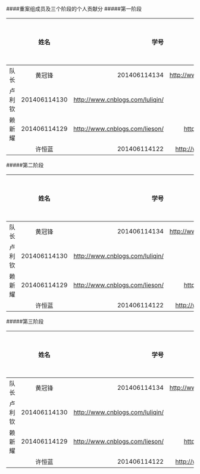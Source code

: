 ####重案组成员及三个阶段的个人贡献分
#####第一阶段

||姓名|学号	|博客链接|	Github链接	|个人贡献分（20*N*比例）80	|
| ------------- |:-------------:| -----:|-----:| -----:| -----:| 
队长|黄冠锋|201406114134|	http://www.cnblogs.com/hgf520/	 |https://github.com/crown999 |26
 |卢利钦|201406114130|	http://www.cnblogs.com/luliqin/	|https://github.com/luliqin |24
 |赖新耀	|201406114129	|http://www.cnblogs.com/lieson/	|https://github.com/Laixinyao |19
	|许恒蓝		|201406114122	|	http://www.cnblogs.com/xhlbk/		|https://github.com/xuhenglan |11

#####第二阶段

||姓名|学号	|博客链接|	Github链接	|个人贡献分（20*N*比例）80	|
| ------------- |:-------------:| -----:|-----:| -----:| -----:| 
队长|黄冠锋|201406114134|	http://www.cnblogs.com/hgf520/	 |https://github.com/crown999 |27
 |卢利钦|201406114130|	http://www.cnblogs.com/luliqin/	|https://github.com/luliqin |24
 |赖新耀	|201406114129	|http://www.cnblogs.com/lieson/	|https://github.com/Laixinyao |18
	|许恒蓝		|201406114122	|	http://www.cnblogs.com/xhlbk/		|https://github.com/xuhenglan |11

#####第三阶段

||姓名|学号	|博客链接|	Github链接	|个人贡献分（20*N*比例）80	|
| ------------- |:-------------:| -----:|-----:| -----:| -----:| 
队长|黄冠锋|201406114134|	http://www.cnblogs.com/hgf520/	 |https://github.com/crown999 |26
 |卢利钦|201406114130|	http://www.cnblogs.com/luliqin/	|https://github.com/luliqin |24
 |赖新耀	|201406114129	|http://www.cnblogs.com/lieson/	|https://github.com/Laixinyao |19
	|许恒蓝		|201406114122	|	http://www.cnblogs.com/xhlbk/		|https://github.com/xuhenglan |11